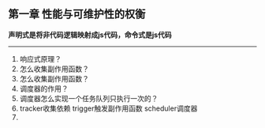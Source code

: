 ## 第一章 性能与可维护性的权衡

**声明式是将非代码逻辑映射成js代码，命令式是js代码**

---

1. 响应式原理？
2. 怎么收集副作用函数？
3. 怎么收集副作用函数？
4. 调度器的作用？
5. 调度器怎么实现一个任务队列只执行一次的？
6. tracker收集依赖  trigger触发副作用函数  scheduler调度器
7.
